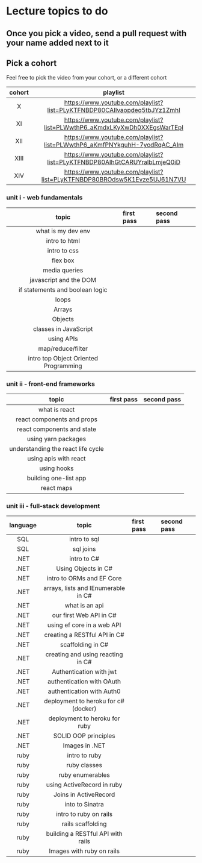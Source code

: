 # Lecture topics to do

## Once you pick a video, send a pull request with your name added next to it

## Pick a cohort

Feel free to pick the video from your cohort, or a different cohort

| cohort |                                 playlist                                 |
| :----: | :----------------------------------------------------------------------: |
|   X    | https://www.youtube.com/playlist?list=PLyKTFNBDP80CAIlvaopdeq5tbJYz1ZmhI |
|   XI   | https://www.youtube.com/playlist?list=PLWwthP6_aKmdxLKyXwDh0XXEgsWarTEpI |
|  XII   | https://www.youtube.com/playlist?list=PLWwthP6_aKmfPNYkguhH-7yodRqAC_AIm |
|  XIII  | https://www.youtube.com/playlist?list=PLyKTFNBDP80AIhGtCARUYralbLmjeQ0iD |
|  XIV   | https://www.youtube.com/playlist?list=PLyKTFNBDP80BROdsw5K1Evze5UJ61N7VU |

### unit i - web fundamentals

|                 topic                 | first pass | second pass |
| :-----------------------------------: | :--------- | :---------- |
|          what is my dev env           |            |             |
|             intro to html             |            |             |
|             intro to css              |            |             |
|               flex box                |            |             |
|             media queries             |            |             |
|        javascript and the DOM         |            |             |
|    if statements and boolean logic    |            |             |
|                 loops                 |            |             |
|                Arrays                 |            |             |
|                Objects                |            |             |
|         classes in JavaScript         |            |             |
|              using APIs               |            |             |
|           map/reduce/filter           |            |             |
| intro top Object Oriented Programming |            |             |

### unit ii - front-end frameworks

|               topic                | first pass | second pass |
| :--------------------------------: | :--------- | :---------- |
|           what is react            |            |             |
|     react components and props     |            |             |
|     react components and state     |            |             |
|        using yarn packages         |            |             |
| understanding the react life cycle |            |             |
|       using apis with react        |            |             |
|            using hooks             |            |             |
|       building one-list app        |            |             |
|             react maps             |            |             |

### unit iii - full-stack development

| language |                topic                 | first pass | second pass |
| :------: | :----------------------------------: | :--------- | :---------- |
|   SQL    |             intro to sql             |            |             |
|   SQL    |              sql joins               |            |             |
|   .NET   |             intro to C#              |            |             |
|   .NET   |         Using Objects in C#          |            |             |
|   .NET   |      intro to ORMs and EF Core       |            |             |
|   .NET   | arrays, lists and IEnumerable in C#  |            |             |
|   .NET   |            what is an api            |            |             |
|   .NET   |       our first Web API in C#        |            |             |
|   .NET   |      using ef core in a web API      |            |             |
|   .NET   |     creating a RESTful API in C#     |            |             |
|   .NET   |          scaffolding in C#           |            |             |
|   .NET   |  creating and using reacting in C#   |            |             |
|   .NET   |       Authentication with jwt        |            |             |
|   .NET   |      authentication with OAuth       |            |             |
|   .NET   |      authentication with Auth0       |            |             |
|   .NET   | deployment to heroku for c# (docker) |            |             |
|   .NET   |    deployment to heroku for ruby     |            |             |
|   .NET   |         SOLID OOP principles         |            |             |
|   .NET   |            Images in .NET            |            |             |
|   ruby   |            intro to ruby             |            |             |
|   ruby   |             ruby classes             |            |             |
|   ruby   |           ruby enumerables           |            |             |
|   ruby   |      using ActiveRecord in ruby      |            |             |
|   ruby   |        Joins in ActiveRecord         |            |             |
|   ruby   |           into to Sinatra            |            |             |
|   ruby   |        intro to ruby on rails        |            |             |
|   ruby   |          rails scaffolding           |            |             |
|   ruby   |  building a RESTful API with rails   |            |             |
|   ruby   |      Images with ruby on rails       |            |             |
